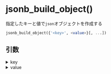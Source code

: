 # jsonb_build_object()

指定したキーと値で`json`オブジェクトを作成する

```sql
jsonb_build_object({'<key>', <value>}[, ...])
```

## 引数

<details><summary>key</summary>
</details>

<details><summary>value</summary>
</details>
